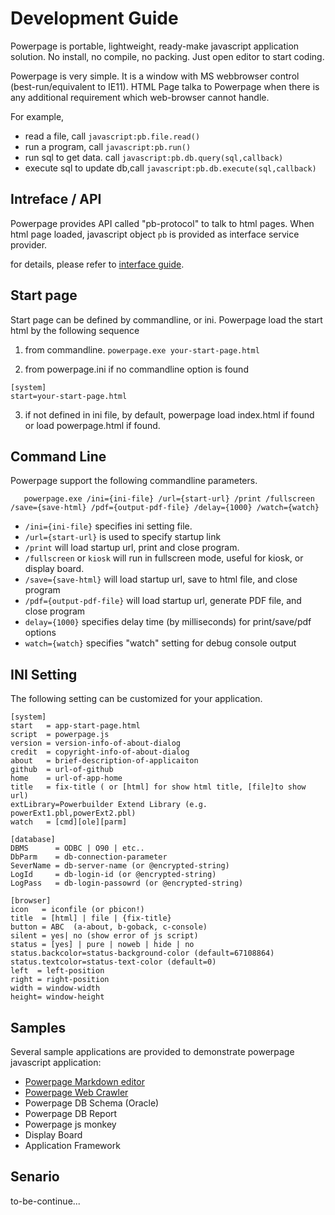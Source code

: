 # Development Guide

Powerpage is portable, lightweight, ready-make javascript application solution. 
No install, no compile, no packing. Just open editor to start coding.

Powerpage is very simple. It is a window with MS webbrowser control (best-run/equivalent to IE11). 
HTML Page talka to Powerpage when there is any additional requirement which web-browser cannot handle.

For example, 

* read a file, call ``javascript:pb.file.read()``
* run a program, call ``javascript:pb.run()``
* run sql to get data. call ``javascript:pb.db.query(sql,callback)``
* execute sql to update db,call ``javascript:pb.db.execute(sql,callback)``

## Intreface / API

Powerpage provides API called "pb-protocol" to talk to html pages. When html page loaded, 
javascript object ``pb`` is provided as interface service provider.

for details, please refer to [interface  guide](interface.md).

## Start page

Start page can be defined by commandline, or ini. Powerpage load the start html by the following sequence

1. from commandline. ``powerpage.exe your-start-page.html``

2. from powerpage.ini if no commandline option is found
```
[system]
start=your-start-page.html
```

3. if not defined in ini file, by default, powerpage load index.html if found or load powerpage.html if found. 


## Command Line

Powerpage support the following commandline parameters.

       powerpage.exe /ini={ini-file} /url={start-url} /print /fullscreen /save={save-html} /pdf={output-pdf-file} /delay={1000} /watch={watch}

* ``/ini={ini-file}`` specifies ini setting file.   
* ``/url={start-url}`` is used to specify startup link
* ``/print`` will load startup url, print and close program.
* ``/fullscreen`` or ``kiosk`` will run in fullscreen mode, useful for kiosk, or display board.
* ``/save={save-html}`` will load startup url, save to html file, and close program
* ``/pdf={output-pdf-file}`` will load startup url, generate PDF file, and close program
* ``delay={1000}`` specifies delay time (by milliseconds) for print/save/pdf options
* ``watch={watch}`` specifies "watch" setting for debug console output
 

## INI Setting

The following setting can be customized for your application.

~~~
[system]
start   = app-start-page.html
script  = powerpage.js
version = version-info-of-about-dialog
credit  = copyright-info-of-about-dialog
about   = brief-description-of-applicaiton
github  = url-of-github
home    = url-of-app-home
title   = fix-title ( or [html] for show html title, [file]to show url)
extLibrary=Powerbuilder Extend Library (e.g. powerExt1.pbl,powerExt2.pbl)
watch   = [cmd][ole][parm]

[database]
DBMS      = ODBC | O90 | etc..
DbParm    = db-connection-parameter
SeverName = db-server-name (or @encrypted-string)
LogId     = db-login-id (or @encrypted-string)
LogPass   = db-login-passowrd (or @encrypted-string)

[browser]
icon   = iconfile (or pbicon!)
title  = [html] | file | {fix-title} 
button = ABC  (a-about, b-goback, c-console)
silent = yes| no (show error of js script)
status = [yes] | pure | noweb | hide | no
status.backcolor=status-background-color (default=67108864)
status.textcolor=status-text-color (default=0)
left  = left-position
right = right-position
width = window-width
height= window-height
~~~

## Samples

Several sample applications are provided to demonstrate powerpage javascript application:

* [Powerpage Markdown editor](https://github.com/casualwriter/powerpage-markdown)
* [Powerpage Web Crawler](https://github.com/casualwriter/powerpage-web-crawler)
* Powerpage DB Schema (Oracle)
* Powerpage DB Report
* Powerpage js monkey 
* Display Board
* Application Framework

## Senario

to-be-continue...

